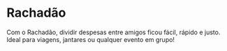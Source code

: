 # Rachadão
Com o Rachadão, dividir despesas entre amigos ficou fácil, rápido e justo. Ideal para viagens, jantares ou qualquer evento em grupo!